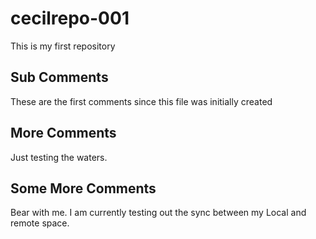 # cecilrepo-001
This is my first repository

## Sub Comments
These are  the first comments since this file was initially created

## More Comments
Just testing the waters.

## Some More Comments
Bear with me. I am currently testing out the sync between my Local and remote space.
